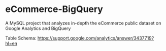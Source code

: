 # eCommerce-BigQuery
A MySQL project that analyzes in-depth the eCommerce public dataset on Google Analytics and BigQuery

Table Schema: https://support.google.com/analytics/answer/3437719?hl=en
